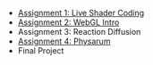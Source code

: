 - [Assignment 1: Live Shader Coding](https://robch.io/CS420X/assignment1/)
- [Assignment 2: WebGL Intro](https://robch.io/CS420X/assignment2/)
- Assignment 3: Reaction Diffusion
- [Assignment 4: Physarum](https://robch.io/CS420X/assignment4/)
- Final Project